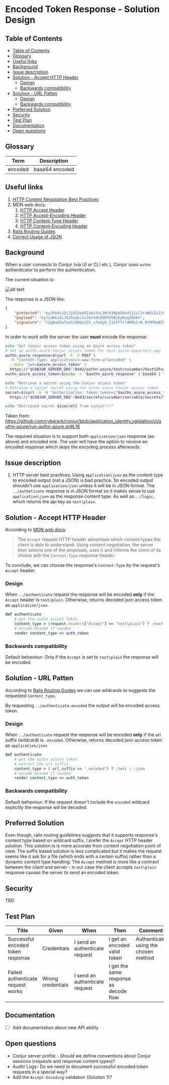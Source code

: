 # Encoded Token Response - Solution Design

## Table of Contents
  * [Table of Contents](#table-of-contents)
  * [Glossary](#glossary)
  * [Useful links](#useful-links)
  * [Background](#background)
  * [Issue description](#issue-description)
  * [Solution - Accept HTTP Header](#solution---accept-http-header)
    + [Design](#design)
    + [Backwards compatibility](#backwards-compatibility)
  * [Solution - URL Patten](#solution---url-patten)
    + [Design](#design-1)
    + [Backwards compatibility](#backwards-compatibility-1)
  * [Preferred Solution](#preferred-solution)
  * [Security](#security)
  * [Test Plan](#test-plan)
  * [Documentation](#documentation)
  * [Open questions](#open-questions)

## Glossary

| **Term** | **Description** |
|----------|-----------------|
| encoded         | base64 encoded               |

## Useful links
1. [HTTP Content Negotiation Best Practices](https://restfulapi.net/content-negotiation/)
2. MDN web docs:
    1. [HTTP Accept Header](https://developer.mozilla.org/en-US/docs/Web/HTTP/Headers/Accept)
    2. [HTTP Accept-Encoding Header](https://developer.mozilla.org/en-US/docs/Web/HTTP/Headers/Accept-Encoding)
    3. [HTTP Content-Type Header](https://developer.mozilla.org/en-US/docs/Web/HTTP/Headers/Content-Type)
    4. [HTTP Content-Encoding Header](https://developer.mozilla.org/en-US/docs/Web/HTTP/Headers/Content-Encoding)
3. [Rails Routing Guides](https://guides.rubyonrails.org/routing.html#route-globbing-and-wildcard-segments)
4. [Correct Usage of JSON](https://stackoverflow.com/questions/477816/what-is-the-correct-json-content-type)

## Background
When a user connects to Conjur (via UI or CLI etc.), Conjur uses `authn` authenticator to perform the authentication.

The current situation is:

![alt text](encoded_token_chart.jpeg "Login process")

The response is a JSON like:
```json
{
    "protected": "eyJhbGciOiJjb25qdXIub3JnL3Nsb3NpbG8vdjIiLCJraWQiOiJjNjEyNTgwNzQ1YjkxMTBjNGQ5YjBkZWFkYTZkMGU0NjlmNDNkMjE5ZDIwZjdiMGM1YmNlMDVmYjE0MGYzNGM4In0=",
    "payload": "eyJzdWIiOiJhZG1pbiIsImlhdCI6MTU5NjEyNzg1N30=",
    "signature": "CZgBa6SwfumtC90QoIIh_vfeXgO_I1SfFYrl4RMiCrW_NtMPOoBIbV6WKze1_P6EjnGAsOHoZmEJ3g_7GpTAAuFU6arj2Ku4JDUup--jPTvfAcPxZViQBISTTmwLUXlDqPsIFbG9lfLV-cCM0v_6BbU0dgWba-w-k41PGHQupioSe_kr5b6izo9prSYlCpn_s9GZz41AYDPxiEPZHk-Xe2fjJCRt5vUI_QJKGA8pScMUozFIxXeGeH3nM28W54rqdRQoJxvgW7YUH_5x0nNurLgtJQSZHI38x9uTassLiRluj5AtkB6DCPCvRQiNdq2yyAQOZuVe7Cj8baHYDDrIpJNUjW2VeJ22f-vcGrsoB6X3H7Y2hfzBxw1NQjEaDaz5"
}
``` 

In order to work with the server the user **must** encode the response:
```sh
echo "Get Conjur access token using an Azure access token"
# Get an authn-azure Conjur access token for host azure-apps/test-app
authn_azure_response=$(curl -k -X POST \
  -H "Content-Type: application/x-www-form-urlencoded" \
  --data "jwt=$azure_access_token" \
  https://"$CONJUR_SERVER_DNS":8443/authn-azure/test/cucumber/host%2Fazure-apps%2Ftest-app/authenticate)
authn_azure_access_token=$(echo -n "$authn_azure_response" | base64 | tr -d '\r\n')

echo "Retrieve a secret using the Conjur access token"
# Retrieve a Conjur secret using the authn-azure Conjur access token
secret=$(curl -k -H "Authorization: Token token=\"$authn_azure_access_token\"" \
  https://"$CONJUR_SERVER_DNS":8443/secrets/cucumber/variable/secrets/test-variable)

echo "Retrieved secret ${secret} from Conjur!!!"
```
Taken from: https://github.com/cyberark/conjur/blob/application_identity_validation/ci/authn-azure/run-authn-azure.sh#L16


The required situation is to support both `application/json` response (as above) and encoded one.
The user will have the option to receive an encoded response which skips the encoding process afterwards. 

## Issue description
1. HTTP server best practices: Using `application\json` as the content type to encoded output (not a JSON) is bad practice.
    So encoded output shouldn't use `application/json` unless it will be in JSON format. 
    The `../autheticate` response is in JSON format so it makes sense to use `application\json` as the response content type.
        As well as `../logic`,  which returns the api key as `text\plain`.

## Solution - Accept HTTP Header
According to [MDN web docs](https://developer.mozilla.org/en-US/docs/Web/HTTP/Headers/Accept):
 > The `Accept` request HTTP header advertises which content types the client is able to understand. Using content negotiation, the server then selects one of the proposals, uses it and informs the client of its choice with the `Content-Type` response header.

To conclude, we can choose the response's `Content-Type` by the request's `Accept` header.

### Design
When `../authenticate` request the response will be encoded **only** if the `Accept` header is `text/plain`. 
Otherwise, returns decoded json access token as `application/json`.

```ruby
def authenticate
    # get the authn access token
    content_type = (request.headers["Accept"] == "text\plain") ? :text : :json
    # encode Base64 if needed
    render content_type => auth_token
```
### Backwards compatibility
Default behaviour: Only if the `Accept` is set to `text\plain` the response will be encoded.

## Solution - URL Patten
According to [Rails Routing Guides](https://guides.rubyonrails.org/routing.html#route-globbing-and-wildcard-segments)  we can use wildcards to suggests the requested `Content_type`.

By requesting `../authenticate.encoded` the output will be encoded access token.    

### Design
When `../authenticate` request the response will be encoded **only** if the url suffix (wildcard) is `.encoded`.
Otherwise, returns decoded json access token as `application/json`

```ruby
def authenticate
    # get the authn access token
    # extract the url suffix
    content_type = ( url_suffix == ".encoded") ? :text : :json
    # encode Base64 if needed
    render content_type => auth_token
```
### Backwards compatibility
Default behaviour: If the request doesn't include the `encoded` wildcard explicitly the response will be decoded.

## Preferred Solution
Even though, rails routing guidelines suggests that it supports response's content type based on wildcard suffix,
I prefer the `Accept` HTTP header solution. This solution is is more accurate from content negotiation point of view.
The suffix based solution is less complicated but it makes the request seems like it ask for a file (which ends with a 
certain suffix) rather than a dynamic content type handling. The `Accept` method is more like a contract between the client 
and server - in our case the client accepts `text\plain` response causes the server to send an encoded token. 

## Security
TBD

## Test Plan

| **Title** | **Given** | **When** | **Then** | **Comment** |
|-----------|-----------|----------|----------|-------------|
| Successful encoded token response           | Credentials          | I send an authenticate request          |  I get an encoded valid token        | Authenticate using the chosen method            |
| Failed authenticate request works          | Wrong credentials          | I send an authenticate request         | I get the same response as decode flow         |             |


## Documentation
- [ ] Add documentation about new API ability

## Open questions
* Conjur server profile - Should we define conventions about Conjur sessions (requests and response content types)?
* Audit/ Logs- Do we need to document successful encoded token requests in a special way?
* Add the `Accept-Encoding` validation (Solution 1)?
